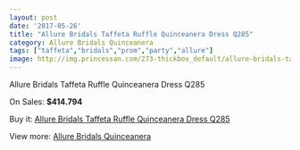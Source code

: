 ```yaml
---
layout: post
date: '2017-05-26'
title: "Allure Bridals Taffeta Ruffle Quinceanera Dress Q285"
category: Allure Bridals Quinceanera
tags: ["taffeta","bridals","prom","party","allure"]
image: http://img.princessan.com/273-thickbox_default/allure-bridals-taffeta-ruffle-quinceanera-dress-q285.jpg
---
```

Allure Bridals Taffeta Ruffle Quinceanera Dress Q285

On Sales: **$414.794**
<a href="https://www.princessan.com/en/allure-bridals-quinceanera/135-allure-bridals-taffeta-ruffle-quinceanera-dress-q285.html"><amp-img layout="responsive" width="600" height="600" src="//img.princessan.com/273-thickbox_default/allure-bridals-taffeta-ruffle-quinceanera-dress-q285.jpg" alt="Allure Bridals Taffeta Ruffle Quinceanera Dress Q285 0" /></a>
<a href="https://www.princessan.com/en/allure-bridals-quinceanera/135-allure-bridals-taffeta-ruffle-quinceanera-dress-q285.html"><amp-img layout="responsive" width="600" height="600" src="//img.princessan.com/275-thickbox_default/allure-bridals-taffeta-ruffle-quinceanera-dress-q285.jpg" alt="Allure Bridals Taffeta Ruffle Quinceanera Dress Q285 1" /></a>
<a href="https://www.princessan.com/en/allure-bridals-quinceanera/135-allure-bridals-taffeta-ruffle-quinceanera-dress-q285.html"><amp-img layout="responsive" width="600" height="600" src="//img.princessan.com/274-thickbox_default/allure-bridals-taffeta-ruffle-quinceanera-dress-q285.jpg" alt="Allure Bridals Taffeta Ruffle Quinceanera Dress Q285 2" /></a>

Buy it: [Allure Bridals Taffeta Ruffle Quinceanera Dress Q285](https://www.princessan.com/en/allure-bridals-quinceanera/135-allure-bridals-taffeta-ruffle-quinceanera-dress-q285.html "Allure Bridals Taffeta Ruffle Quinceanera Dress Q285")

View more: [Allure Bridals Quinceanera](https://www.princessan.com/en/3-allure-bridals-quinceanera "Allure Bridals Quinceanera")